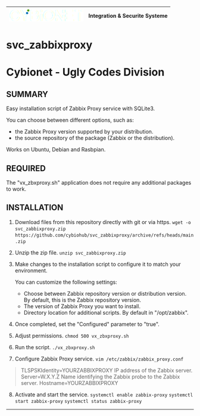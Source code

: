 | ![alt text][logo] | Integration & Securite Systeme |
| ------------- |:-------------:|

# svc_zabbixproxy
# Cybionet - Ugly Codes Division
  
## SUMMARY

Easy installation script of Zabbix Proxy service with SQLite3.

You can choose between different options, such as:
- the Zabbix Proxy version supported by your distribution.
- the source repository of the package (Zabbix or the distribution).

Works on Ubuntu, Debian and Rasbpian.


## REQUIRED

The "vx_zbxproxy.sh" application does not require any additional packages to work.


## INSTALLATION

1. Download files from this repository directly with git or via https.
`wget -o svc_zabbixproxy.zip https://github.com/cybiohub/svc_zabbixproxy/archive/refs/heads/main.zip`

2. Unzip the zip file.
`unzip svc_zabbixproxy.zip`

3. Make changes to the installation script to configure it to match your environment.
	
	You can customize the following settings: 

	- Choose between Zabbix repository version or distribution version. By default, this is the Zabbix repository version.
	- The version of Zabbix Proxy you want to install.
	- Directory location for additional scripts. By default in "/opt/zabbix".

4. Once completed, set the "Configured" parameter to "true".

5. Adjust permissions.
`chmod 500 vx_zbxproxy.sh`

6. Run the script.
`./vx_zbxproxy.sh`

7. Configure Zabbix Proxy service.
`vim /etc/zabbix/zabbix_proxy.conf`

>TLSPSKIdentity=YOURZABBIXPROXY
IP address of the Zabbix server.
Server=W.X.Y.Z
Name identifying the Zabbix probe to the Zabbix server.
Hostname=YOURZABBIXPROXY

8. Activate and start the service.
	`systemctl enable zabbix-proxy`
	`systemctl start zabbix-proxy`
	`systemctl status zabbix-proxy`

---
[logo]: ./md/logo.png "Cybionet"



